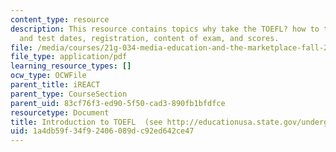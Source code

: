 ```yaml
---
content_type: resource
description: This resource contains topics why take the TOEFL? how to test, centers
  and test dates, registration, content of exam, and scores.
file: /media/courses/21g-034-media-education-and-the-marketplace-fall-2005/1a4db59f34f92406089dc92ed642ce47_MIT21G_034F05_intrototoefl.pdf
file_type: application/pdf
learning_resource_types: []
ocw_type: OCWFile
parent_title: iREACT
parent_type: CourseSection
parent_uid: 83cf76f3-ed90-5f50-cad3-890fb1bfdfce
resourcetype: Document
title: Introduction to TOEFL  (see http://educationusa.state.gov/undergrad/testing/english.htm)
uid: 1a4db59f-34f9-2406-089d-c92ed642ce47
---
```

